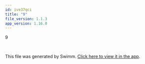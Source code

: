 ```yaml
---
id: ive37qci
title: "9"
file_version: 1.1.3
app_version: 1.16.0
---
```


9

<br/>

This file was generated by Swimm. [Click here to view it in the app](https://swimm-web-app.web.app/repos/Z2l0aHViJTNBJTNBZWNvbW0lM0ElM0Ftb3NoaWtzd2ltbQ==/docs/ive37qci).

